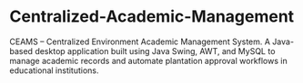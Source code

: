 # Centralized-Academic-Management
CEAMS – Centralized Environment Academic Management System. A Java-based desktop application built using Java Swing, AWT, and MySQL to manage academic records and automate plantation approval workflows in educational institutions.
